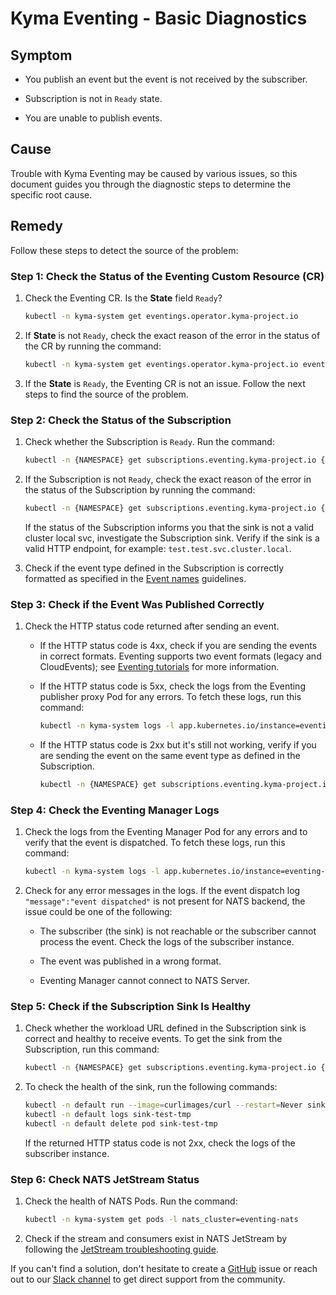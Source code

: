 # Kyma Eventing - Basic Diagnostics

## Symptom

- You publish an event but the event is not received by the subscriber.

- Subscription is not in `Ready` state.

- You are unable to publish events.

## Cause

Trouble with Kyma Eventing may be caused by various issues, so this document guides you through the diagnostic steps to determine the specific root cause.

## Remedy

Follow these steps to detect the source of the problem:

### Step 1: Check the Status of the Eventing Custom Resource (CR)

1. Check the Eventing CR. Is the **State** field `Ready`?

    ```bash
    kubectl -n kyma-system get eventings.operator.kyma-project.io
    ```

2. If **State** is not `Ready`, check the exact reason of the error in the status of the CR by running the command:

    ```bash
    kubectl -n kyma-system get eventings.operator.kyma-project.io eventing -o yaml
    ```

3. If the **State** is `Ready`, the Eventing CR is not an issue. Follow the next steps to find the source of the problem.

### Step 2: Check the Status of the Subscription

1. Check whether the Subscription is `Ready`. Run the command:

    ```bash
    kubectl -n {NAMESPACE} get subscriptions.eventing.kyma-project.io {NAME}
    ```

2. If the Subscription is not `Ready`, check the exact reason of the error in the status of the Subscription by running the command:

    ```bash
    kubectl -n {NAMESPACE} get subscriptions.eventing.kyma-project.io {NAME} -o yaml
    ```

    If the status of the Subscription informs you that the sink is not a valid cluster local svc, investigate the Subscription sink. Verify if the sink is a valid HTTP endpoint, for example: `test.test.svc.cluster.local`.

3. Check if the event type defined in the Subscription is correctly formatted as specified in the [Event names](../evnt-event-names.md) guidelines.

### Step 3: Check if the Event Was Published Correctly

1. Check the HTTP status code returned after sending an event.

   - If the HTTP status code is 4xx, check if you are sending the events in correct formats. Eventing supports two event formats (legacy and CloudEvents); see [Eventing tutorials](../tutorials/evnt-01-prerequisites.md) for more information.
   - If the HTTP status code is 5xx, check the logs from the Eventing publisher proxy Pod for any errors. To fetch these logs, run this command:

      ```bash
      kubectl -n kyma-system logs -l app.kubernetes.io/instance=eventing,app.kubernetes.io/name=eventing-publisher-proxy
      ```

   - If the HTTP status code is 2xx but it's still not working, verify if you are sending the event on the same event type as defined in the Subscription.

      ```bash
      kubectl -n {NAMESPACE} get subscriptions.eventing.kyma-project.io {NAME} -o jsonpath='{.spec.filter.filters}'
      ```

### Step 4: Check the Eventing Manager Logs

1. Check the logs from the Eventing Manager Pod for any errors and to verify that the event is dispatched.
   To fetch these logs, run this command:

    ```bash
    kubectl -n kyma-system logs -l app.kubernetes.io/instance=eventing-manager,app.kubernetes.io/name=eventing-manager
    ```

2. Check for any error messages in the logs. If the event dispatch log `"message":"event dispatched"` is not present for NATS backend, the issue could be one of the following:

   - The subscriber (the sink) is not reachable or the subscriber cannot process the event. Check the logs of the subscriber instance.

   - The event was published in a wrong format.

   - Eventing Manager cannot connect to NATS Server.

### Step 5: Check if the Subscription Sink Is Healthy

1. Check whether the workload URL defined in the Subscription sink is correct and healthy to receive events. To get the sink from the Subscription, run this command:

    ```bash
    kubectl -n {NAMESPACE} get subscriptions.eventing.kyma-project.io {NAME} -o jsonpath='{.spec.sink}'
    ```

2. To check the health of the sink, run the following commands:

    ```bash
    kubectl -n default run --image=curlimages/curl --restart=Never sink-test-tmp -- curl --head {SINK_URL}
    kubectl -n default logs sink-test-tmp 
    kubectl -n default delete pod sink-test-tmp
    ```

    If the returned HTTP status code is not 2xx, check the logs of the subscriber instance.

### Step 6: Check NATS JetStream Status

1. Check the health of NATS Pods. Run the command:

    ```bash
    kubectl -n kyma-system get pods -l nats_cluster=eventing-nats
    ```

2. Check if the stream and consumers exist in NATS JetStream by following the [JetStream troubleshooting guide](evnt-02-jetstream-troubleshooting.md).


If you can't find a solution, don't hesitate to create a [GitHub](https://github.com/kyma-project/kyma/issues) issue or reach out to our [Slack channel](https://kyma-community.slack.com/) to get direct support from the community.
